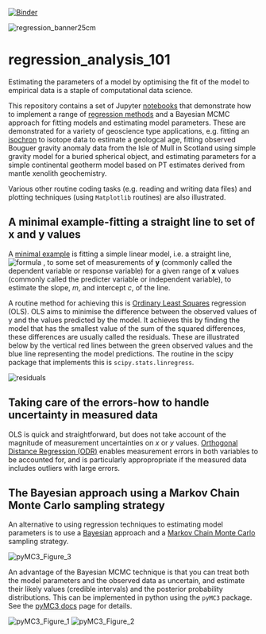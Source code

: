 [![Binder](https://mybinder.org/badge_logo.svg)](https://mybinder.org/v2/gh/skerryvore/regression_analysis_101/master)

![regression_banner25cm](https://user-images.githubusercontent.com/5646482/79122519-bd6c2d00-7d8f-11ea-9732-471f6bfe0168.png)

# regression_analysis_101
Estimating the parameters of a model by optimising the fit of the model to empirical data is a staple of computational data science. 

This repository contains a set of Jupyter [notebooks](./notebooks) that demonstrate how to implement a range of [regression methods](https://en.wikipedia.org/wiki/Regression "Regression methods") and a Bayesian MCMC approach for fitting models and estimating model parameters. These are demonstrated for a variety of geoscience type applications, e.g. fitting an [isochron](https://en.wikipedia.org/wiki/Isochron_dating "Isochron") to isotope data to estimate a geologcal age, fitting observed Bouguer gravity anomaly data from the Isle of Mull in Scotland using simple gravity model for a buried spherical object, and estimating parameters for a simple continental geotherm model based on PT estimates derived from mantle xenolith geochemistry.

Various other routine coding tasks (e.g. reading and writing data files) and plotting techniques (using `Matplotlib` routines) are also illustrated.

## A minimal example-fitting a straight line to set of x and y values
A [minimal example](./notebooks/ols_regression_minimal.ipynb) is fitting a simple linear model, i.e. a straight line, ![formula](https://render.githubusercontent.com/render/math?math=y=mx%2Bc)
, to some set of measurements of **y** (commonly called the dependent variable or response variable) for a given range of **x** values (commonly called the predicter variable or independent variable), to estimate the slope, _m_, and intercept _c_, of the line.

A routine method for achieving this is [Ordinary Least Squares](https://en.wikipedia.org/wiki/Ordinary_least_squares "OLS link") regression (OLS). OLS aims to minimise the difference between the observed values of y and the values predicted by the model. It achieves this by finding the model that has the smallest value of the sum of the squared differences, these differences are usually called the residuals. These are illustrated below by the vertical red lines between the green observed values and the blue line representing the model predictions. The routine in the scipy package that implements this is `scipy.stats.linregress`.

![residuals](https://user-images.githubusercontent.com/5646482/79123220-90207e80-7d91-11ea-8def-6c2486257133.png)


## Taking care of the errors-how to handle uncertainty in measured data
OLS is quick and straightforward, but does not take account of the magnitude of measurement uncertainties on _x_ or _y_ values. [Orthogonal Distance Regression (ODR)](http://www.mechanicalkern.com/static/odr_ams.pdf "ODR link") enables measurement errors in both variables to be accounted for, and is particularly appropropriate if the measured data includes outliers with large errors.

## The Bayesian approach using a Markov Chain Monte Carlo sampling strategy
An alternative to using regression techniques to estimating model parameters is to use a [Bayesian](https://en.wikipedia.org/wiki/Bayesian_statistics "Bayesian statistics") approach and a [Markov Chain Monte Carlo](https://en.wikipedia.org/wiki/Markov_chain_Monte_Carlo "MCMC link") sampling strategy.

![pyMC3_Figure_3](https://user-images.githubusercontent.com/5646482/79071016-2b055400-7cd1-11ea-8228-e54777c30753.png)

An advantage of the Bayesian MCMC technique is that you can treat both the model parameters and the observed data as uncertain, and estimate their likely values (credible intervals) and the posterior probability distributions. This can be implemented in python using the `pyMC3` package. See the [pyMC3 docs](https://docs.pymc.io/ "pyMC3 docs") page for details.

![pyMC3_Figure_1](https://user-images.githubusercontent.com/5646482/79071026-3193cb80-7cd1-11ea-87eb-4ca1488b3fb0.png)
![pyMC3_Figure_2](https://user-images.githubusercontent.com/5646482/79071020-2e004480-7cd1-11ea-97d1-d5c263812f36.png)







